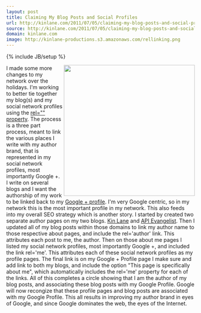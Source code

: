 ```yaml
---
layout: post
title: Claiming My Blog Posts and Social Profiles
url: http://kinlane.com/2011/07/05/claiming-my-blog-posts-and-social-profiles/
source: http://kinlane.com/2011/07/05/claiming-my-blog-posts-and-social-profiles/
domain: kinlane.com
image: http://kinlane-productions.s3.amazonaws.com/rellinking.png
---
```

{% include JB/setup %}

<p>
     <img src="http://kinlane-productions.s3.amazonaws.com/rellinking.png" alt="" width="350" align="right" />I made some more changes to my network over the holidays. I'm working to better tie together my blog(s) and my social network profiles using the <a title="rel= property" href="http://www.w3schools.com/jsref/prop_link_rel.asp">rel="" property</a>. The process is a three part process, meant to link the various places I write with my author brand, that is represented in my social network profiles, most importantly Google +. I write on several blogs and I want the authorship of my work to be linked back to my <a title="Google + Profile" href="https://plus.google.com/106460238807821851374/">Google + profile</a>. I'm very Google centric, so in my network this is the most important profile in my network. This also feeds into my overall SEO strategy which is another story. I started by created two separate author pages on my two blogs. <a title="Kin Lane" href="http://www.kinlane.com/about/">Kin Lane</a> and <a title="API Evangelist" href="http://blog.apievangelist.com/about/">API Evangelist</a>. Then I updated all of my blog posts within those domains to link my author name to those respective about pages, and include the rel='author' link. This attributes each post to me, the author. Then on those about me pages I listed my social network profiles, most importantly Google +, and included the link rel='me'. This attributes each of these social network profiles as my profile pages. The final link is on my Google + Profile page I make sure and add link to both my blogs, and include the option "This page is specifically about me", which automatically includes the rel='me' property for each of the links. All of this completes a circle showing that I am the author of my blog posts, and associating these blog posts with my Google Profile. Google will now recongize that these profile pages and blog posts are associated with my Google Profile. This all results in improving my author brand in eyes of Google, and since Google dominates the web, the eyes of the Internet.
</p>